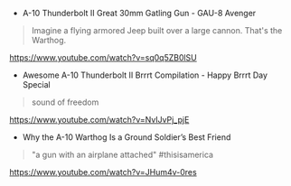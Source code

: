 - A-10 Thunderbolt II Great 30mm Gatling Gun - GAU-8 Avenger

> Imagine a flying armored Jeep built over a large cannon. That's the Warthog.

https://www.youtube.com/watch?v=sq0q5ZB0lSU


- Awesome A-10 Thunderbolt II Brrrt Compilation - Happy Brrrt Day Special

> sound of freedom

https://www.youtube.com/watch?v=NvIJvPj_pjE


- Why the A-10 Warthog Is a Ground Soldier’s Best Friend

> "a gun with an airplane attached" #thisisamerica

https://www.youtube.com/watch?v=JHum4v-0res

